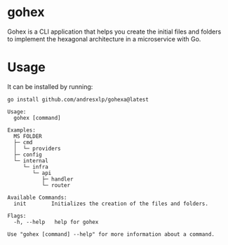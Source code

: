# gohex
Gohex is a CLI application that helps you create the initial files and folders to implement the hexagonal architecture in a microservice with Go.

# Usage
It can be installed by running:

`go install github.com/andresxlp/gohexa@latest`

```
Usage:
  gohex [command]

Examples:
  MS FOLDER
  ├─ cmd
  │  └─ providers
  ├─ config
  └─ internal
     └─ infra
        └─ api
           ├─ handler
           └─ router

Available Commands:
  init        Initializes the creation of the files and folders.

Flags:
  -h, --help   help for gohex

Use "gohex [command] --help" for more information about a command.
```

